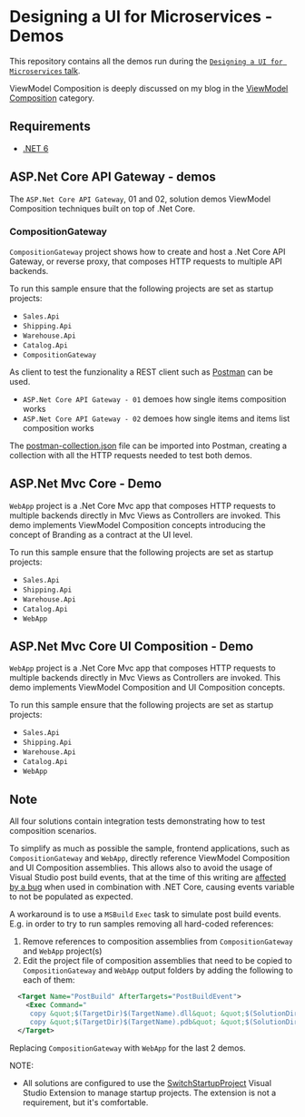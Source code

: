 # Designing a UI for Microservices - Demos

This repository contains all the demos run during the [`Designing a UI for Microservices` talk](https://milestone.topics.it/talks/designing-ui-for-microservices.html).

ViewModel Composition is deeply discussed on my blog in the [ViewModel Composition](https://milestone.topics.it/categories/view-model-composition) category.

## Requirements

* [.NET 6](https://dotnet.microsoft.com/download/dotnet/6.0)

## ASP.Net Core API Gateway - demos

The `ASP.Net Core API Gateway`, 01 and 02, solution demos ViewModel Composition techniques built on top of .Net Core.

### CompositionGateway

`CompositionGateway` project shows how to create and host a .Net Core API Gateway, or reverse proxy, that composes HTTP requests to multiple API backends.

To run this sample ensure that the following projects are set as startup projects:

* `Sales.Api`
* `Shipping.Api`
* `Warehouse.Api`
* `Catalog.Api`
* `CompositionGateway`

As client to test the funzionality a REST client such as [Postman](https://chrome.google.com/webstore/detail/postman/fhbjgbiflinjbdggehcddcbncdddomop?hl=en) can be used.

* `ASP.Net Core API Gateway - 01` demoes how single items composition works
* `ASP.Net Core API Gateway - 02` demoes how single items and items list composition works

The [postman-collection.json](postman-collection.json) file can be imported into Postman, creating a collection with all the HTTP requests needed to test both demos.

## ASP.Net Mvc Core - Demo

`WebApp` project is a .Net Core Mvc app that composes HTTP requests to multiple backends directly in Mvc Views as Controllers are invoked. This demo implements ViewModel Composition concepts introducing the concept of Branding as a contract at the UI level.

To run this sample ensure that the following projects are set as startup projects:

* `Sales.Api`
* `Shipping.Api`
* `Warehouse.Api`
* `Catalog.Api`
* `WebApp`

## ASP.Net Mvc Core UI Composition - Demo

`WebApp` project is a .Net Core Mvc app that composes HTTP requests to multiple backends directly in Mvc Views as Controllers are invoked.  This demo implements ViewModel Composition and UI Composition concepts.

To run this sample ensure that the following projects are set as startup projects:

* `Sales.Api`
* `Shipping.Api`
* `Warehouse.Api`
* `Catalog.Api`
* `WebApp`

## Note

All four solutions contain integration tests demonstrating how to test composition scenarios.

To simplify as much as possible the sample, frontend applications, such as `CompositionGateway` and `WebApp`, directly reference ViewModel Composition and UI Composition assemblies. This allows also to avoid the usage of Visual Studio post build events, that at the time of this writing are [affected by a bug](https://github.com/dotnet/sdk/issues/677) when used in combination with .NET Core, causing events variable to not be populated as expected.

A workaround is to use a `MSBuild` `Exec` task to simulate post build events. E.g. in order to try to run samples removing all hard-coded references:

1. Remove references to composition assemblies from `CompositionGateway` and `WebApp` project(s)
2. Edit the project file of composition assemblies that need to be copied to `CompositionGateway` and `WebApp` output folders by adding the following to each of them:

```xml
  <Target Name="PostBuild" AfterTargets="PostBuildEvent">
    <Exec Command="
     copy &quot;$(TargetDir)$(TargetName).dll&quot; &quot;$(SolutionDir)CompositionGateway\$(OutDir)$(TargetName).dll&quot; /Y /B
     copy &quot;$(TargetDir)$(TargetName).pdb&quot; &quot;$(SolutionDir)CompositionGateway\$(OutDir)$(TargetName).pdb&quot; /Y /B" />
  </Target>
```

Replacing `CompositionGateway` with `WebApp` for the last 2 demos.

NOTE:

* All solutions are configured to use the [SwitchStartupProject](https://marketplace.visualstudio.com/items?itemName=vs-publisher-141975.SwitchStartupProject) Visual Studio Extension to manage startup projects. The extension is not a requirement, but it's comfortable.
